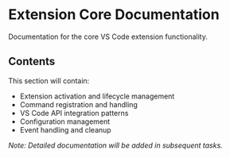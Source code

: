 # Extension Core Documentation

Documentation for the core VS Code extension functionality.

## Contents

This section will contain:

- Extension activation and lifecycle management
- Command registration and handling
- VS Code API integration patterns
- Configuration management
- Event handling and cleanup

_Note: Detailed documentation will be added in subsequent tasks._
